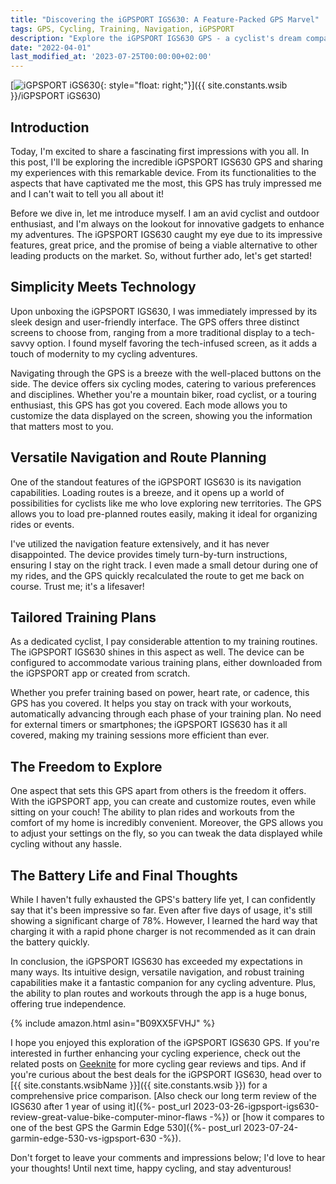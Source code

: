 ```yaml
---
title: "Discovering the iGPSPORT IGS630: A Feature-Packed GPS Marvel"
tags: GPS, Cycling, Training, Navigation, iGPSPORT
description: "Explore the iGPSPORT IGS630 GPS - a cyclist's dream companion with versatile navigation and tailored training plans. Discover more now!"
date: "2022-04-01"
last_modified_at: '2023-07-25T00:00:00+02:00'
---
```


[![iGPSPORT iGS630](https://i.imgur.com/GTfhJ63m.jpg){: style="float: right;"}]({{ site.constants.wsib }}/iGPSPORT iGS630)

## **Introduction**

Today, I'm excited to share a fascinating first impressions with you all. In this post, I'll be exploring the incredible iGPSPORT IGS630 GPS and sharing my experiences with this remarkable device. From its functionalities to the aspects that have captivated me the most, this GPS has truly impressed me and I can't wait to tell you all about it!

Before we dive in, let me introduce myself. I am an avid cyclist and outdoor enthusiast, and I'm always on the lookout for innovative gadgets to enhance my adventures. The iGPSPORT IGS630 caught my eye due to its impressive features, great price, and the promise of being a viable alternative to other leading products on the market. So, without further ado, let's get started!

## **Simplicity Meets Technology**

Upon unboxing the iGPSPORT IGS630, I was immediately impressed by its sleek design and user-friendly interface. The GPS offers three distinct screens to choose from, ranging from a more traditional display to a tech-savvy option. I found myself favoring the tech-infused screen, as it adds a touch of modernity to my cycling adventures.

Navigating through the GPS is a breeze with the well-placed buttons on the side. The device offers six cycling modes, catering to various preferences and disciplines. Whether you're a mountain biker, road cyclist, or a touring enthusiast, this GPS has got you covered. Each mode allows you to customize the data displayed on the screen, showing you the information that matters most to you.

## **Versatile Navigation and Route Planning**

One of the standout features of the iGPSPORT IGS630 is its navigation capabilities. Loading routes is a breeze, and it opens up a world of possibilities for cyclists like me who love exploring new territories. The GPS allows you to load pre-planned routes easily, making it ideal for organizing rides or events.

I've utilized the navigation feature extensively, and it has never disappointed. The device provides timely turn-by-turn instructions, ensuring I stay on the right track. I even made a small detour during one of my rides, and the GPS quickly recalculated the route to get me back on course. Trust me; it's a lifesaver!

## **Tailored Training Plans**

As a dedicated cyclist, I pay considerable attention to my training routines. The iGPSPORT IGS630 shines in this aspect as well. The device can be configured to accommodate various training plans, either downloaded from the iGPSPORT app or created from scratch.

Whether you prefer training based on power, heart rate, or cadence, this GPS has you covered. It helps you stay on track with your workouts, automatically advancing through each phase of your training plan. No need for external timers or smartphones; the iGPSPORT IGS630 has it all covered, making my training sessions more efficient than ever.

## **The Freedom to Explore**

One aspect that sets this GPS apart from others is the freedom it offers. With the iGPSPORT app, you can create and customize routes, even while sitting on your couch! The ability to plan rides and workouts from the comfort of my home is incredibly convenient. Moreover, the GPS allows you to adjust your settings on the fly, so you can tweak the data displayed while cycling without any hassle.

## **The Battery Life and Final Thoughts**

While I haven't fully exhausted the GPS's battery life yet, I can confidently say that it's been impressive so far. Even after five days of usage, it's still showing a significant charge of 78%. However, I learned the hard way that charging it with a rapid phone charger is not recommended as it can drain the battery quickly.

In conclusion, the iGPSPORT IGS630 has exceeded my expectations in many ways. Its intuitive design, versatile navigation, and robust training capabilities make it a fantastic companion for any cycling adventure. Plus, the ability to plan routes and workouts through the app is a huge bonus, offering true independence.

{% include amazon.html asin="B09XX5FVHJ" %}

I hope you enjoyed this exploration of the iGPSPORT IGS630 GPS. If you're interested in further enhancing your cycling experience, check out the related posts on [Geeknite](/) for more cycling gear reviews and tips. And if you're curious about the best deals for the iGPSPORT IGS630, head over to [{{ site.constants.wsibName }}]({{ site.constants.wsib }}) for a comprehensive price comparison. [Also check our long term review of the IGS630 after 1 year of using it]({%- post_url 2023-03-26-igpsport-igs630-review-great-value-bike-computer-minor-flaws -%}) or [how it compares to one of the best GPS the Garmin Edge 530]({%- post_url 2023-07-24-garmin-edge-530-vs-igpsport-630 -%}).

Don't forget to leave your comments and impressions below; I'd love to hear your thoughts! Until next time, happy cycling, and stay adventurous!
